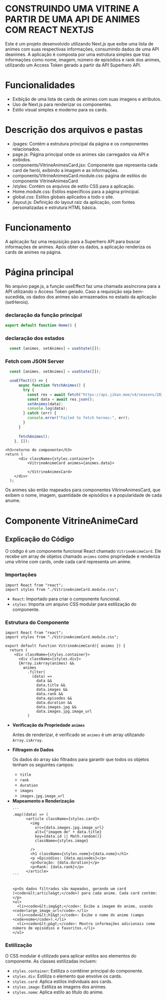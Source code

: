 <h1>CONSTRUINDO UMA VITRINE A PARTIR DE UMA API DE ANIMES COM REACT NEXTJS</h1>
<p>Este é um projeto desenvolvido utilizando Next.js que exibe uma lista de animes com suas respectivas informações, consumindo dados de uma API deanimes. A aplicação é composta por uma estrutura simples que traz informações como nome, imagem, número de episódios e rank dos animes, utilizando um Access Token gerado a partir da API Superhero API.</p>
<h1>Funcionalidades</h1>
<ul>
<li>Exibição de uma lista de cards de animes com suas imagens e atributos.</li>
<li>Uso de Next.js para renderizar os componentes.</li>
<li>Estilo visual simples e moderno para os cards.</li>
</ul>
<h1>Descrição dos arquivos e pastas</h1>
<ul>
  <li>/pages: Contém a estrutura principal da página e os componentes relacionados.</li>
  <li>page.js: Página principal onde os animes são carregados via API e exibidos.</li>
  <li>components/VitrineAnimesCard.jsx: Componente que representa cada card de herói, exibindo a imagem e as informações.</li>
   <li>components/VitrineAnimesCard.module.css: página de estilos do componente VitrineAnimesCard</li>
  <li>/styles: Contém os arquivos de estilo CSS para a aplicação.</li>
  <li>Home.module.css: Estilos específicos para a página principal.</li>
  <li>global.css: Estilos globais aplicados a todo o site.</li>
  <li>/layout.js: Definição do layout raiz da aplicação, com fontes personalizadas e estrutura HTML básica.</li>
</ul>
<h1>Funcionamento</h1>
<p>A aplicação faz uma requisição para a Superhero API para buscar informações de animes. Após obter os dados, a aplicação renderiza os cards de animes na página.</p>
<h1>Página principal</h1>
<p>No arquivo page.js, a função useEffect faz uma chamada assíncrona para a API utilizando o Access Token gerado. Caso a requisição seja bem-sucedida, os dados dos animes são armazenados no estado da aplicação (setHerois).</p>

<h3>declaração da função principal</h3>

```js
export default function Home() {
```


<h3>declaração dos estados </h3>

```js
  const [animes, setAnimes] = useState([]); 
 ``` 

<h3>Fetch com JSON Server</h3>

```js
  const [animes, setAnimes] = useState([]); 

  useEffect(() => {
      async function fetchAnimes() {
        try {
          const res = await fetch("https://api.jikan.moe/v4/seasons/2021/spring?sfw");
          const data = await res.json(); 
          setAnimes(data); 
          console.log(data);
        } catch (err) {
          console.error("Failed to fetch heroes:", err);
        }
      }
  
      fetchAnimes();
    }, []);
```

```
<h3>retorno do componente</h3>
return (
      <div className={styles.container}>
          <VitrineAnimeCard animes={animes.data}>
              
          </VitrineAnimesCard>
    </div>
  );
  ```
<p>Os animes são então mapeados para componentes VitrineAnimesCard, que exibem o nome, imagem, quantidade de episódios e a popularidade de cada anume.</p>

<h1>Componente VitrineAnimeCard</h1>
<h2>Explicação do Código</h2>

<p>O código é um componente funcional React chamado <code>VitrineAnimeCard</code>. Ele recebe um array de objetos chamado <code>animes</code> como propriedade e renderiza uma vitrine com cards, onde cada card representa um anime.</p>

<h3>Importações</h3>

```
import React from "react";
import styles from "./VitrineAnimeCard.module.css";

```

<ul>
  <li><code>React</code>: Importado para criar o componente funcional.</li>
  <li><code>styles</code>: Importa um arquivo CSS modular para estilização do componente.</li>
</ul>

<h3>Estrutura do Componente</h3>

```
import React from "react";
import styles from "./VitrineAnimeCard.module.css";

export default function VitrineAnimeCard({ animes }) {
  return (
    <div className={styles.container}>
      <div className={styles.div}>
      {Array.isArray(animes) &&
        animes
          .filter(
            (data) =>
              data &&
              data.title &&
              data.images &&
              data.rank &&
              data.episodes &&
              data.duration &&
              data.images.jpg &&
              data.images.jpg.image_url
          ) 
```
<ul>
  <li>
    <strong>Verificação da Propriedade <code>animes</code></strong>
    <p>Antes de renderizar, é verificado se <code>animes</code> é um array utilizando <code>Array.isArray</code>.</p>
  </li>
  <li>
    <strong>Filtragem de Dados</strong>
    <p>Os dados do array são filtrados para garantir que todos os objetos tenham os seguintes campos:</p>
    <ul>
      <li><code>title</code></li>
      <li><code>rank</code></li>
       <li><code>duration</code></li>
      <li><code>images</code></li>
      <li><code>images.jpg.image_url</code></li>
    </ul>
  </li>
  <li>
    <strong>Mapeamento e Renderização</strong>
    
    ```
    .map((data) => (
          <article className={styles.card}>
            <img
              src={data.images.jpg.image_url}
              alt={"imagem de" + data.title}
              key={data.id || Math.random()} 
              className={styles.image}
              
            />
            <h1 className={styles.nome}>{data.nome}</h1>
            <p >Episódios: {data.episodes}</p>
            <p>Duração: {data.duration}</p>
            <p>Rank: {data.rank}</p>
          </article>
    ```


    <p>Os dados filtrados são mapeados, gerando um card (<code>&lt;article&gt;</code>) para cada anime. Cada card contém:</p>
    <ul>
      <li><code>&lt;img&gt;</code>: Exibe a imagem do anime, usando <code>large_image_url</code>.</li>
      <li><code>&lt;h1&gt;</code>: Exibe o nome do anime (campo <code>nome</code>).</li>
      <li><code>&lt;p&gt;</code>: Mostra informações adicionais como número de episódios e favoritos.</li>
    </ul>
  </li>
</ul>

<h3>Estilização</h3>
<p>O CSS modular é utilizado para aplicar estilos aos elementos do componente. As classes estilizadas incluem:</p>
<ul>
  <li><code>styles.container</code>: Estiliza o contêiner principal do componente.</li>
  <li><code>styles.div</code>: Estiliza o elemento que envolve os cards.</li>
  <li><code>styles.card</code>: Aplica estilos individuais aos cards.</li>
  <li><code>styles.image</code>: Estiliza as imagens dos animes.</li>
  <li><code>styles.nome</code>: Aplica estilo ao título do anime.</li>
</ul>



